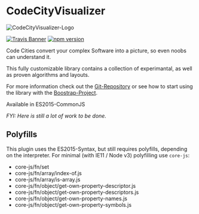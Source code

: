 # CodeCityVisualizer
![CodeCityVisualizer-Logo][logo-image]

[![Travis Banner][travis-banner]][travis-link]
[![npm version](https://badge.fury.io/js/codecity-visualizer.svg)](https://badge.fury.io/js/codecity-visualizer)

Code Cities convert your complex Software into a picture, so even noobs can understand it.

This fully customizable library contains a collection of experimantal, as well as proven algorithms and layouts.

For more information check out the [Git-Repository][git-project] or see how to start using the library with the [Boostrap-Project][boot-project].

Available in ES2015-CommonJS

_FYI: Here is still a lot of work to be done._

## Polyfills
This plugin uses the ES2015-Syntax, but still requires polyfills, depending on the interpreter. For minimal (with IE11 / Node v3) polyfilling use `core-js`:
 * core-js/fn/set
 * core-js/fn/array/index-of.js
 * core-js/fn/array/is-array.js
 * core-js/fn/object/get-own-property-descriptor.js
 * core-js/fn/object/get-own-property-descriptors.js
 * core-js/fn/object/get-own-property-names.js
 * core-js/fn/object/get-own-property-symbols.js


[//]: #
  [travis-banner]: https://travis-ci.org/Ungolianth/codecity-visualizer.svg?branch=master
  [travis-link]: https://travis-ci.org/Ungolianth/codecity-visualizer/branches
  [npm-banner]: https://badge.fury.io/js/codecity-visualizer.svg
  [npm-link]: https://www.npmjs.com/package/codecity-visualizer
  [logo-image]: https://raw.githubusercontent.com/Ungolianth/codecity-visualizer/master/ccv.png "CCV-Logo"
  [git-project]: http://git.ungolianth.de/ungolianth/codecity-visualizer.git
  [boot-project]: http://git.ungolianth.de/ungolianth/ccv-bootstrap.git